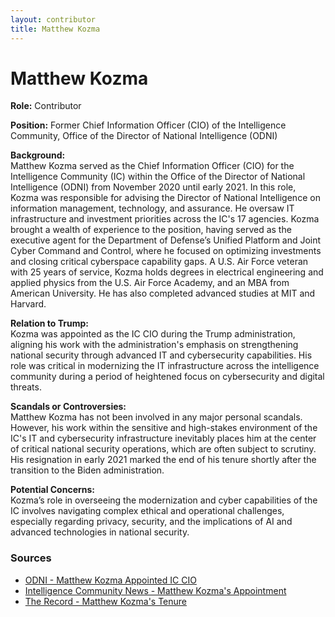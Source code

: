 ```yaml
---
layout: contributor
title: Matthew Kozma
---
```


# Matthew Kozma

**Role:** Contributor

**Position:** Former Chief Information Officer (CIO) of the Intelligence Community, Office of the Director of National Intelligence (ODNI)

**Background:**  
Matthew Kozma served as the Chief Information Officer (CIO) for the Intelligence Community (IC) within the Office of the Director of National Intelligence (ODNI) from November 2020 until early 2021. In this role, Kozma was responsible for advising the Director of National Intelligence on information management, technology, and assurance. He oversaw IT infrastructure and investment priorities across the IC's 17 agencies. Kozma brought a wealth of experience to the position, having served as the executive agent for the Department of Defense’s Unified Platform and Joint Cyber Command and Control, where he focused on optimizing investments and closing critical cyberspace capability gaps. A U.S. Air Force veteran with 25 years of service, Kozma holds degrees in electrical engineering and applied physics from the U.S. Air Force Academy, and an MBA from American University. He has also completed advanced studies at MIT and Harvard.

**Relation to Trump:**  
Kozma was appointed as the IC CIO during the Trump administration, aligning his work with the administration's emphasis on strengthening national security through advanced IT and cybersecurity capabilities. His role was critical in modernizing the IT infrastructure across the intelligence community during a period of heightened focus on cybersecurity and digital threats.

**Scandals or Controversies:**  
Matthew Kozma has not been involved in any major personal scandals. However, his work within the sensitive and high-stakes environment of the IC's IT and cybersecurity infrastructure inevitably places him at the center of critical national security operations, which are often subject to scrutiny. His resignation in early 2021 marked the end of his tenure shortly after the transition to the Biden administration.

**Potential Concerns:**  
Kozma’s role in overseeing the modernization and cyber capabilities of the IC involves navigating complex ethical and operational challenges, especially regarding privacy, security, and the implications of AI and advanced technologies in national security.

### Sources
- [ODNI - Matthew Kozma Appointed IC CIO](https://www.dni.gov/index.php/newsroom)  
- [Intelligence Community News - Matthew Kozma's Appointment](https://intelligencecommunitynews.com/matthew-kozma-appointed-ic-cio)  
- [The Record - Matthew Kozma's Tenure](https://therecord.media/matthew-kozma-steps-down-as-ic-cio)
